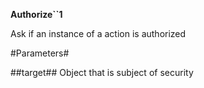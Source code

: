 **Authorize``1**

Ask if an instance of a action is authorized

#Parameters#


##target##
Object that is subject of security
